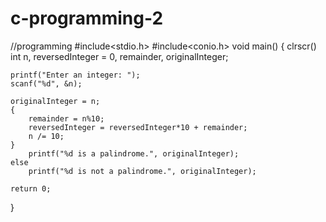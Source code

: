# c-programming-2
//programming
#include<stdio.h>
#include<conio.h>
void main()
{
 clrscr()
 int n, reversedInteger = 0, remainder, originalInteger;

    printf("Enter an integer: ");
    scanf("%d", &n);

    originalInteger = n;
    {
        remainder = n%10;
        reversedInteger = reversedInteger*10 + remainder;
        n /= 10;
    }
        printf("%d is a palindrome.", originalInteger);
    else
        printf("%d is not a palindrome.", originalInteger);
    
    return 0;
}

 
